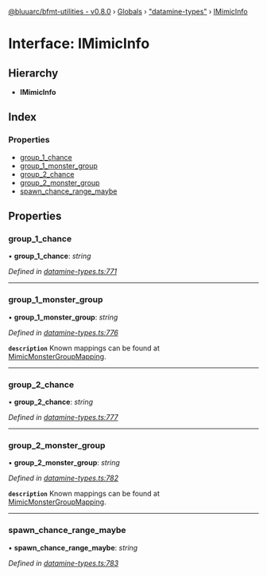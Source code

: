 [@bluuarc/bfmt-utilities - v0.8.0](../README.md) › [Globals](../globals.md) › ["datamine-types"](../modules/_datamine_types_.md) › [IMimicInfo](_datamine_types_.imimicinfo.md)

# Interface: IMimicInfo

## Hierarchy

* **IMimicInfo**

## Index

### Properties

* [group_1_chance](_datamine_types_.imimicinfo.md#group_1_chance)
* [group_1_monster_group](_datamine_types_.imimicinfo.md#group_1_monster_group)
* [group_2_chance](_datamine_types_.imimicinfo.md#group_2_chance)
* [group_2_monster_group](_datamine_types_.imimicinfo.md#group_2_monster_group)
* [spawn_chance_range_maybe](_datamine_types_.imimicinfo.md#spawn_chance_range_maybe)

## Properties

###  group_1_chance

• **group_1_chance**: *string*

*Defined in [datamine-types.ts:771](https://github.com/BluuArc/bfmt-utilities/blob/master/src/datamine-types.ts#L771)*

___

###  group_1_monster_group

• **group_1_monster_group**: *string*

*Defined in [datamine-types.ts:776](https://github.com/BluuArc/bfmt-utilities/blob/master/src/datamine-types.ts#L776)*

**`description`** Known mappings can be found at [MimicMonsterGroupMapping](../modules/_datamine_types_.md#const-mimicmonstergroupmapping).

___

###  group_2_chance

• **group_2_chance**: *string*

*Defined in [datamine-types.ts:777](https://github.com/BluuArc/bfmt-utilities/blob/master/src/datamine-types.ts#L777)*

___

###  group_2_monster_group

• **group_2_monster_group**: *string*

*Defined in [datamine-types.ts:782](https://github.com/BluuArc/bfmt-utilities/blob/master/src/datamine-types.ts#L782)*

**`description`** Known mappings can be found at [MimicMonsterGroupMapping](../modules/_datamine_types_.md#const-mimicmonstergroupmapping).

___

###  spawn_chance_range_maybe

• **spawn_chance_range_maybe**: *string*

*Defined in [datamine-types.ts:783](https://github.com/BluuArc/bfmt-utilities/blob/master/src/datamine-types.ts#L783)*
